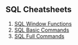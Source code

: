 ## SQL Cheatsheets

1. [SQL Window Functions](https://learnsql.com/blog/sql-window-functions-cheat-sheet/Window_Functions_Cheat_Sheet.pdf)
2. [SQL Basic Commands](https://www.sqltutorial.org/wp-content/uploads/2016/04/SQL-cheat-sheet.pdf)
3. [SQL Full Commands](https://websitesetup.org/wp-content/uploads/2020/08/SQL-Cheat-Sheet-Summary-Full.png)